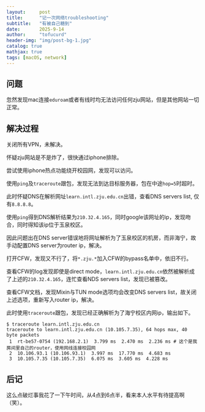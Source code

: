 ```yaml
---
layout:     post
title:      "记一次网络troubleshooting"
subtitle:   "有被自己糖到"
date:       2025-9-14
author:     "tofucurd"
header-img: "img/post-bg-1.jpg"
catalog: true
mathjax: true
tags: [macOS, network]
---
```


## 问题

忽然发现mac连接``eduroam``或者有线时均无法访问任何zju网站，但是其他网站一切正常。

## 解决过程

关闭所有VPN，未解决。

怀疑zju网站是不是炸了，很快通过iphone排除。

尝试使用iphone热点功能绕开校园网，发现可以访问。

使用``ping``及``traceroute``跟包，发现无法到达目标服务器，包在中途``hop=5``时超时。

此时怀疑DNS在解析网址``learn.intl.zju.edu.cn``出错，查看DNS servers list, 仅有``8.8.8.8``。

使用``ping``得到DNS解析结果为``210.32.4.165``，同时google该网址的ip，发现吻合，同时得知该ip位于玉泉校区。

因此问题出在DNS server错误地将网址解析为了玉泉校区的机房，而非海宁，故手动配置DNS server为router ip，解决。

打开CFW，发现又不行了，将``*.zju.*``加入CFW的bypass名单中，依旧不行。

查看CFW的log发现即使是direct mode，``learn.intl.zju.edu.cn``依然被解析成了上述的``210.32.4.165``，连忙查看NDS servers list，发现已被篡改。

查看CFW文档，发现Mixin与TUN mode选项均会改变DNS servers list，故关闭上述选项，重新写入router ip，解决。

此时使用``traceroute``跟包，发现已经正确解析为了海宁校区内网ip，输出如下。

```
$ traceroute learn.intl.zju.edu.cn
traceroute to learn.intl.zju.edu.cn (10.105.7.35), 64 hops max, 40 byte packets
 1  rt-be57-0754 (192.168.2.1)  3.799 ms  2.470 ms  2.236 ms # 这个是我房间里自己的router，使用网线连接校园网
 2  10.106.93.1 (10.106.93.1)  3.997 ms  17.770 ms  4.683 ms
 3  10.105.7.35 (10.105.7.35)  6.075 ms  3.605 ms  4.228 ms
```

## 后记

这么点破烂事我花了一下午时间，从4点到6点半，看来本人水平有待提高啊（笑）。
